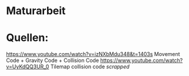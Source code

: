 # Maturarbeit
# Quellen:
https://www.youtube.com/watch?v=izNXbMdu348&t=1403s Movement Code + Gravity Code + Collision Code
https://www.youtube.com/watch?v=UyKdQQ3UR_0 Tilemap collision code *scrapped*